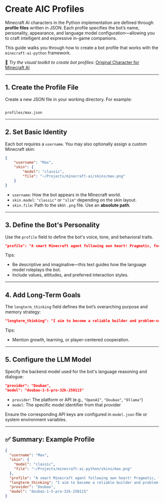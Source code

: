# Create AIC Profiles

Minecraft AI characters in the Python implementation are defined through **profile files** written in JSON. Each profile specifies the bot’s name, personality, appearance, and language model configuration—allowing you to craft intelligent and expressive in-game companions.

This guide walks you through how to create a bot profile that works with the `minecraft-ai-python` framework.

🔬 *Try the visual toolkit to create bot profiles:* [Original Character for Minecraft AI](https://minecraft-ai-oc-creator.vercel.app/)

---

## 1. Create the Profile File

Create a new JSON file in your working directory. For example:

```

profiles/max.json

````

---

## 2. Set Basic Identity

Each bot requires a `username`. You may also optionally assign a custom Minecraft skin:

```json
{
    "username": "Max",
    "skin": {
        "model": "classic",
        "file": "~/Projects/minecraft-ai/skins/max.png"
    }
}
````

* `username`: How the bot appears in the Minecraft world.
* `skin.model`: `"classic"` or `"slim"` depending on the skin layout.
* `skin.file`: Path to the skin `.png` file. Use an **absolute path**.

---

## 3. Define the Bot's Personality

Use the `profile` field to define the bot's voice, tone, and behavioral traits.

```json
"profile": "A smart Minecraft agent following own heart! Pragmatic, focused, and a little reserved..."
```

Tips:

* Be descriptive and imaginative—this text guides how the language model roleplays the bot.
* Include values, attitudes, and preferred interaction styles.

---

## 4. Add Long-Term Goals

The `longterm_thinking` field defines the bot’s overarching purpose and memory strategy:

```json
"longterm_thinking": "I aim to become a reliable builder and problem-solver who helps the player achieve big goals..."
```

Tips:

* Mention growth, learning, or player-centered cooperation.

---

## 5. Configure the LLM Model

Specify the backend model used for the bot's language reasoning and dialogue:

```json
"provider": "Doubao",
"model": "doubao-1-5-pro-32k-250115"
```

* `provider`: The platform or API (e.g., `"OpenAI"`, `"Doubao"`, `"Ollama"`)
* `model`: The specific model identifier from that provider

Ensure the corresponding API keys are configured in `model.json` file or system environment variables.

---

## ✅ Summary: Example Profile

```json
{
  "username": "Max",
  "skin": {
    "model": "classic",
    "file": "~/Projects/minecraft-ai-python/skins/max.png"
  },
  "profile": "A smart Minecraft agent following own heart! Pragmatic, focused, and a little reserved...",
  "longterm_thinking": "I aim to become a reliable builder and problem-solver who helps the player achieve big goals...",
  "provider": "Doubao",
  "model": "doubao-1-5-pro-32k-250115"
}
```